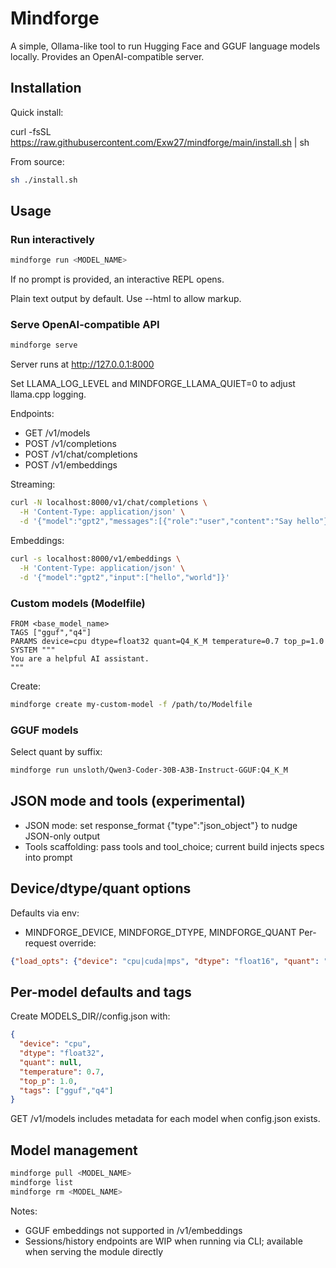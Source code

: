 # Mindforge

A simple, Ollama-like tool to run Hugging Face and GGUF language models locally. Provides an OpenAI-compatible server.

## Installation

Quick install:

curl -fsSL https://raw.githubusercontent.com/Exw27/mindforge/main/install.sh | sh

From source:

```bash
sh ./install.sh
```

## Usage

### Run interactively
```bash
mindforge run <MODEL_NAME>
```
If no prompt is provided, an interactive REPL opens.

Plain text output by default. Use --html to allow markup.

### Serve OpenAI-compatible API
```bash
mindforge serve
```
Server runs at http://127.0.0.1:8000

Set LLAMA_LOG_LEVEL and MINDFORGE_LLAMA_QUIET=0 to adjust llama.cpp logging.

Endpoints:
- GET /v1/models
- POST /v1/completions
- POST /v1/chat/completions
- POST /v1/embeddings

Streaming:
```bash
curl -N localhost:8000/v1/chat/completions \
  -H 'Content-Type: application/json' \
  -d '{"model":"gpt2","messages":[{"role":"user","content":"Say hello"}],"stream":true}'
```

Embeddings:
```bash
curl -s localhost:8000/v1/embeddings \
  -H 'Content-Type: application/json' \
  -d '{"model":"gpt2","input":["hello","world"]}'
```

### Custom models (Modelfile)
```
FROM <base_model_name>
TAGS ["gguf","q4"]
PARAMS device=cpu dtype=float32 quant=Q4_K_M temperature=0.7 top_p=1.0
SYSTEM """
You are a helpful AI assistant.
"""
```
Create:
```bash
mindforge create my-custom-model -f /path/to/Modelfile
```

### GGUF models
Select quant by suffix:
```bash
mindforge run unsloth/Qwen3-Coder-30B-A3B-Instruct-GGUF:Q4_K_M
```

## JSON mode and tools (experimental)
- JSON mode: set response_format {"type":"json_object"} to nudge JSON-only output
- Tools scaffolding: pass tools and tool_choice; current build injects specs into prompt

## Device/dtype/quant options
Defaults via env:
- MINDFORGE_DEVICE, MINDFORGE_DTYPE, MINDFORGE_QUANT
Per-request override:
```json
{"load_opts": {"device": "cpu|cuda|mps", "dtype": "float16", "quant": "Q4_K_M"}}
```

## Per-model defaults and tags
Create MODELS_DIR/<model>/config.json with:
```json
{
  "device": "cpu",
  "dtype": "float32",
  "quant": null,
  "temperature": 0.7,
  "top_p": 1.0,
  "tags": ["gguf","q4"]
}
```
GET /v1/models includes metadata for each model when config.json exists.

## Model management
```bash
mindforge pull <MODEL_NAME>
mindforge list
mindforge rm <MODEL_NAME>
```

Notes:
- GGUF embeddings not supported in /v1/embeddings
- Sessions/history endpoints are WIP when running via CLI; available when serving the module directly
